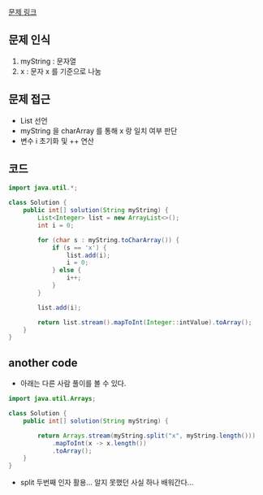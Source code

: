 [문제 링크](https://school.programmers.co.kr/learn/courses/30/lessons/181867)

## 문제 인식

1. myString : 문자열
2. x : 문자 x 를 기준으로 나눔

## 문제 접근

- List 선언
- myString 을 charArray 를 통해 x 랑 일치 여부 판단
- 변수 i 초기화 및 ++ 연산

## 코드

```java
import java.util.*;

class Solution {
    public int[] solution(String myString) {
        List<Integer> list = new ArrayList<>();
        int i = 0;

        for (char s : myString.toCharArray()) {
            if (s == 'x') {
                list.add(i);
                i = 0;
            } else {
                i++;
            }
        }

        list.add(i);

        return list.stream().mapToInt(Integer::intValue).toArray();
    }
}
```

## another code

- 아래는 다른 사람 풀이를 볼 수 있다.

```java
import java.util.Arrays;

class Solution {
    public int[] solution(String myString) {

        return Arrays.stream(myString.split("x", myString.length()))
            .mapToInt(x -> x.length())
            .toArray();
    }
}
```

- split 두번째 인자 활용... 알지 못했던 사실 하나 배워간다...